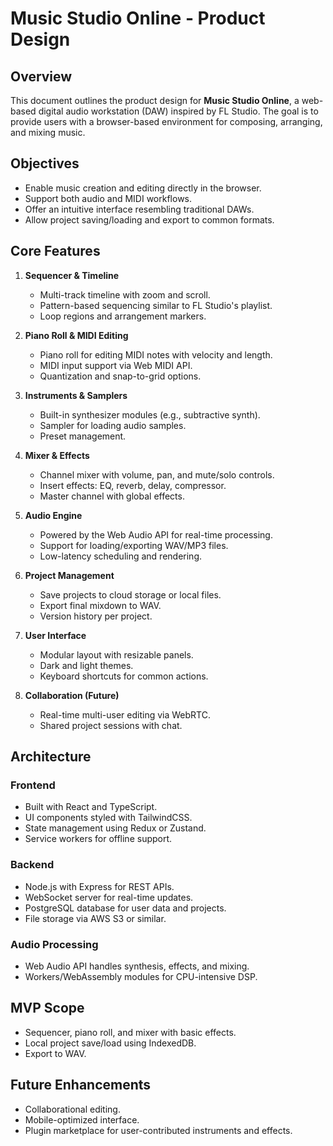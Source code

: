 # Music Studio Online - Product Design

## Overview
This document outlines the product design for **Music Studio Online**, a web-based digital audio workstation (DAW) inspired by FL Studio. The goal is to provide users with a browser-based environment for composing, arranging, and mixing music.

## Objectives
- Enable music creation and editing directly in the browser.
- Support both audio and MIDI workflows.
- Offer an intuitive interface resembling traditional DAWs.
- Allow project saving/loading and export to common formats.

## Core Features
1. **Sequencer & Timeline**
   - Multi-track timeline with zoom and scroll.
   - Pattern-based sequencing similar to FL Studio's playlist.
   - Loop regions and arrangement markers.

2. **Piano Roll & MIDI Editing**
   - Piano roll for editing MIDI notes with velocity and length.
   - MIDI input support via Web MIDI API.
   - Quantization and snap-to-grid options.

3. **Instruments & Samplers**
   - Built-in synthesizer modules (e.g., subtractive synth).
   - Sampler for loading audio samples.
   - Preset management.

4. **Mixer & Effects**
   - Channel mixer with volume, pan, and mute/solo controls.
   - Insert effects: EQ, reverb, delay, compressor.
   - Master channel with global effects.

5. **Audio Engine**
   - Powered by the Web Audio API for real-time processing.
   - Support for loading/exporting WAV/MP3 files.
   - Low-latency scheduling and rendering.

6. **Project Management**
   - Save projects to cloud storage or local files.
   - Export final mixdown to WAV.
   - Version history per project.

7. **User Interface**
   - Modular layout with resizable panels.
   - Dark and light themes.
   - Keyboard shortcuts for common actions.

8. **Collaboration (Future)**
   - Real-time multi-user editing via WebRTC.
   - Shared project sessions with chat.

## Architecture
### Frontend
- Built with React and TypeScript.
- UI components styled with TailwindCSS.
- State management using Redux or Zustand.
- Service workers for offline support.

### Backend
- Node.js with Express for REST APIs.
- WebSocket server for real-time updates.
- PostgreSQL database for user data and projects.
- File storage via AWS S3 or similar.

### Audio Processing
- Web Audio API handles synthesis, effects, and mixing.
- Workers/WebAssembly modules for CPU-intensive DSP.

## MVP Scope
- Sequencer, piano roll, and mixer with basic effects.
- Local project save/load using IndexedDB.
- Export to WAV.

## Future Enhancements
- Collaborational editing.
- Mobile-optimized interface.
- Plugin marketplace for user-contributed instruments and effects.

